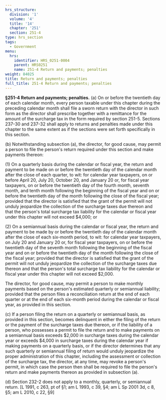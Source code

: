 ```yaml
---
hrs_structure:
  division: '1'
  volume: '4'
  title: '14'
  chapter: '251'
  section: 251-4
type: hrs_section
tags:
  - Government
menu:
  hrs:
    identifier: HRS_0251-0004
    parent: HRS0251
    name: 251-4 Return and payments; penalties
weight: 84025
title: Return and payments; penalties
full_title: 251-4 Return and payments; penalties
---
```

**§251-4 Return and payments; penalties.** (a) On or before the twentieth day of each calendar month, every person taxable under this chapter during the preceding calendar month shall file a sworn return with the director in such form as the director shall prescribe together with a remittance for the amount of the surcharge tax in the form required by section 251-5\. Sections 237-30 and 237-32 shall apply to returns and penalties made under this chapter to the same extent as if the sections were set forth specifically in this section.

(b) Notwithstanding subsection (a), the director, for good cause, may permit a person to file the person's return required under this section and make payments thereon:

(1) On a quarterly basis during the calendar or fiscal year, the return and payment to be made on or before the twentieth day of the calendar month after the close of each quarter, to wit: for calendar year taxpayers, on or before April 20, July 20, October 20, and January 20 or, for fiscal year taxpayers, on or before the twentieth day of the fourth month, seventh month, and tenth month following the beginning of the fiscal year and on or before the twentieth day of the month following the close of the fiscal year; provided that the director is satisfied that the grant of the permit will not unduly jeopardize the collection of the surcharge taxes due thereon and that the person's total surcharge tax liability for the calendar or fiscal year under this chapter will not exceed $4,000; or

(2) On a semiannual basis during the calendar or fiscal year, the return and payment to be made by or before the twentieth day of the calendar month after the close of each six-month period, to wit: for calendar year taxpayers, on July 20 and January 20 or, for fiscal year taxpayers, on or before the twentieth day of the seventh month following the beginning of the fiscal year and on or before the twentieth day of the month following the close of the fiscal year; provided that the director is satisfied that the grant of the permit will not unduly jeopardize the collection of the surcharge taxes due thereon and that the person's total surcharge tax liability for the calendar or fiscal year under this chapter will not exceed $2,000.

The director, for good cause, may permit a person to make monthly payments based on the person's estimated quarterly or semiannual liability; provided that the person files a reconciliation return at the end of each quarter or at the end of each six-month period during the calendar or fiscal year, as provided in this section.

(c) If a person filing the return on a quarterly or semiannual basis, as provided in this section, becomes delinquent in either the filing of the return or the payment of the surcharge taxes due thereon, or if the liability of a person, who possesses a permit to file the return and to make payments on a semiannual basis exceeds $2,000 in surcharge taxes during the calendar year or exceeds $4,000 in surcharge taxes during the calendar year if making payments on a quarterly basis, or if the director determines that any such quarterly or semiannual filing of return would unduly jeopardize the proper administration of this chapter, including the assessment or collection of the surcharge tax, the director, at any time, may revoke a person's permit, in which case the person then shall be required to file the person's return and make payments thereon as provided in subsection (a).

(d) Section 232-2 does not apply to a monthly, quarterly, or semiannual return. [L 1991, c 263, pt of §1; am L 1993, c 39, §4; am L Sp 2001 3d, c 8, §5; am L 2010, c 22, §9]